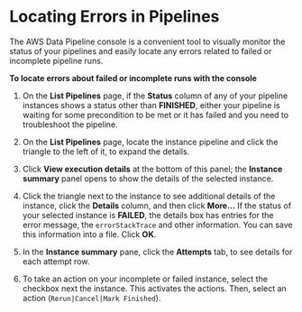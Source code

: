 # Locating Errors in Pipelines<a name="dp-troubleshoot-locate-errors"></a>

The AWS Data Pipeline console is a convenient tool to visually monitor the status of your pipelines and easily locate any errors related to failed or incomplete pipeline runs\.

**To locate errors about failed or incomplete runs with the console**

1. On the **List Pipelines** page, if the **Status** column of any of your pipeline instances shows a status other than **FINISHED**, either your pipeline is waiting for some precondition to be met or it has failed and you need to troubleshoot the pipeline\. 

1. On the **List Pipelines** page, locate the instance pipeline and click the triangle to the left of it, to expand the details\.

1. Click **View execution details** at the bottom of this panel; the **Instance summary** panel opens to show the details of the selected instance\.

1. Click the triangle next to the instance to see additional details of the instance, click the **Details** column, and then click **More\.\.\.** If the status of your selected instance is **FAILED**, the details box has entries for the error message, the `errorStackTrace` and other information\. You can save this information into a file\. Click **OK**\.

1. In the **Instance summary** pane, click the **Attempts** tab, to see details for each attempt row\.

1. To take an action on your incomplete or failed instance, select the checkbox next the instance\. This activates the actions\. Then, select an action \(`Rerun|Cancel|Mark Finished`\)\.